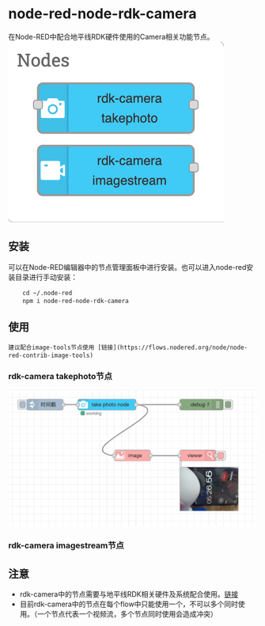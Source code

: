 # node-red-node-rdk-camera
在Node-RED中配合地平线RDK硬件使用的Camera相关功能节点。
![rdk-camera中的节点](images/rdk-camera-nodes.png)

## 安装
可以在Node-RED编辑器中的节点管理面板中进行安装。也可以进入node-red安装目录进行手动安装：
```
    cd ~/.node-red
    npm i node-red-node-rdk-camera
```
## 使用
    建议配合image-tools节点使用 [链接](https://flows.nodered.org/node/node-red-contrib-image-tools)
### rdk-camera takephoto节点
![Alt text](images/rdk-camera-takephoto1.png)

### rdk-camera imagestream节点

## 注意
+ rdk-camera中的节点需要与地平线RDK相关硬件及系统配合使用。[链接](https://developer.horizon.cc/)
+ 目前rdk-camera中的节点在每个flow中只能使用一个，不可以多个同时使用。（一个节点代表一个视频流，多个节点同时使用会造成冲突）